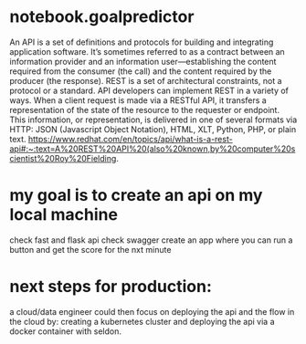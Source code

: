 # notebook.goalpredictor

An API is a set of definitions and protocols for building and integrating application software. It’s sometimes referred to as a contract between an information provider and an information user—establishing the content required from the consumer (the call) and the content required by the producer (the response). 
REST is a set of architectural constraints, not a protocol or a standard. API developers can implement REST in a variety of ways. When a client request is made via a RESTful API, it transfers a representation of the state of the resource to the requester or endpoint. This information, or representation, is delivered in one of several formats via HTTP: JSON (Javascript Object Notation), HTML, XLT, Python, PHP, or plain text.
https://www.redhat.com/en/topics/api/what-is-a-rest-api#:~:text=A%20REST%20API%20(also%20known,by%20computer%20scientist%20Roy%20Fielding.



# my goal is to create an api on my local machine
check fast and flask api
check swagger
create an app where you can run a button and get the score for the nxt minute

# next steps for production:
a cloud/data engineer could then focus on deploying the api and the flow in the cloud by:
creating a kubernetes cluster and deploying the api via a docker container with seldon.